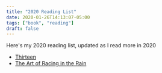 ```yaml
---
title: "2020 Reading List"
date: 2020-01-26T14:13:07-05:00
tags: ["book", "reading"]
draft: false
---
```


Here's my 2020 reading list, updated as I read more in 2020

* [Thirteen](https://amzn.com/1409170675)
* [The Art of Racing in the Rain](https://amzn.com/006236491X)
